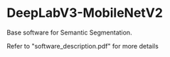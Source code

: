 # DeepLabV3-MobileNetV2
Base software for Semantic Segmentation.

Refer to "software_description.pdf" for more details
